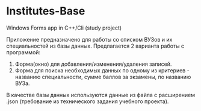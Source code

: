 # Institutes-Base
Windows Forms app in C++/Cli (study project)

Приложение предназначено для работы со списком ВУЗов и их специальностей из базы данных. Предлагается 2 варианта работы с программой: 
1. Форма(окно) для добавления/изменения/удаления записей.
2. Форма для поиска необходимых данных по одному из критериев - названию специальности, сумме баллов за экзамены, по названию ВУЗа.

В качестве базы данных используются данные из файла с расширением .json (требование из технического задания учебного проекта).

